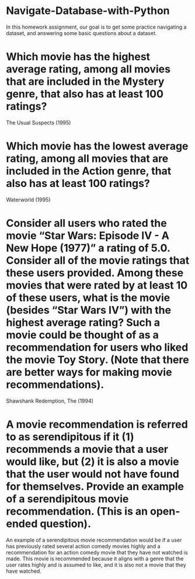 # Navigate-Database-with-Python
In this homework assignment, our goal is to get some practice navigating a dataset, and answering some basic questions about a dataset.

# Which movie has the highest average rating, among all movies that are included in the Mystery genre, that also has at least 100 ratings?
The Usual Suspects (1995)

# Which movie has the lowest average rating, among all movies that are included in the Action genre, that also has at least 100 ratings?
Waterworld (1995)

# Consider all users who rated the movie “Star Wars: Episode IV - A New Hope (1977)” a rating of 5.0. Consider all of the movie ratings that these users provided. Among these movies that were rated by at least 10 of these users, what is the movie (besides “Star Wars IV”) with the highest average rating? Such a movie could be thought of as a recommendation for users who liked the movie Toy Story. (Note that there are better ways for making movie recommendations).
Shawshank Redemption, The (1994)

# A movie recommendation is referred to as serendipitous if it (1) recommends a movie that a user would like, but (2) it is also a movie that the user would not have found for themselves. Provide an example of a serendipitous movie recommendation. (This is an open-ended question).
An example of a serendipitous movie recommendation would be if a user has previously rated several action comedy movies highly and a recommendation for an action comedy movie that they have not watched is made. This movie is recommended because it aligns with a genre that the user rates highly and is assumed to like, and it is also not a movie that they have watched.
